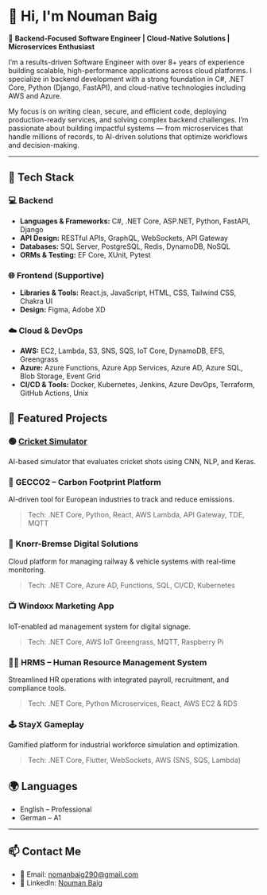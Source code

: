 # 👋 Hi, I'm Nouman Baig

🎯 **Backend-Focused Software Engineer | Cloud-Native Solutions | Microservices Enthusiast**

I’m a results-driven Software Engineer with over 8+ years of experience building scalable, high-performance applications across cloud platforms. I specialize in backend development with a strong foundation in C#, .NET Core, Python (Django, FastAPI), and cloud-native technologies including AWS and Azure.

My focus is on writing clean, secure, and efficient code, deploying production-ready services, and solving complex backend challenges. I’m passionate about building impactful systems — from microservices that handle millions of records, to AI-driven solutions that optimize workflows and decision-making.

---

## 🔧 Tech Stack

### 💻 Backend
- **Languages & Frameworks:** C#, .NET Core, ASP.NET, Python, FastAPI, Django
- **API Design:** RESTful APIs, GraphQL, WebSockets, API Gateway
- **Databases:** SQL Server, PostgreSQL, Redis, DynamoDB, NoSQL
- **ORMs & Testing:** EF Core, XUnit, Pytest

### 🌐 Frontend (Supportive)
- **Libraries & Tools:** React.js, JavaScript, HTML, CSS, Tailwind CSS, Chakra UI
- **Design:** Figma, Adobe XD

### ☁️ Cloud & DevOps
- **AWS:** EC2, Lambda, S3, SNS, SQS, IoT Core, DynamoDB, EFS, Greengrass
- **Azure:** Azure Functions, Azure App Services, Azure AD, Azure SQL, Blob Storage, Event Grid
- **CI/CD & Tools:** Docker, Kubernetes, Jenkins, Azure DevOps, Terraform, GitHub Actions, Unix


## 🚀 Featured Projects

### 🟢 [Cricket Simulator](https://github.com/noumannbaig/CricketSimulator)
AI-based simulator that evaluates cricket shots using CNN, NLP, and Keras.

### 💨 **GECCO2 – Carbon Footprint Platform**
AI-driven tool for European industries to track and reduce emissions.
> Tech: .NET Core, Python, React, AWS Lambda, API Gateway, TDE, MQTT

### 🚉 **Knorr-Bremse Digital Solutions**
Cloud platform for managing railway & vehicle systems with real-time monitoring.
> Tech: .NET Core, Azure AD, Functions, SQL, CI/CD, Kubernetes

### 📺 **Windoxx Marketing App**
IoT-enabled ad management system for digital signage.
> Tech: .NET Core, AWS IoT Greengrass, MQTT, Raspberry Pi

### 🧑‍💼 **HRMS – Human Resource Management System**
Streamlined HR operations with integrated payroll, recruitment, and compliance tools.
> Tech: .NET Core, Python Microservices, React, AWS EC2 & RDS

### 🕹️ **StayX Gameplay**
Gamified platform for industrial workforce simulation and optimization.
> Tech: .NET Core, Flutter, WebSockets, AWS (SNS, SQS, Lambda)

## 🌍 Languages

- English – Professional
- German – A1

---

## 📫 Contact Me

- 📧 Email: [nomanbaig290@gmail.com](mailto:nomanbaig290@gmail.com)
- 💼 LinkedIn: [Nouman Baig](https://www.linkedin.com/in/nouman-baig-3893441b6/)
